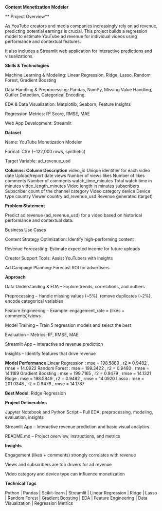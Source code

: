 **Content Monetization Modeler**

** Project Overview**

As YouTube creators and media companies increasingly rely on ad revenue, predicting potential earnings is crucial. This project builds a regression model to estimate YouTube ad revenue for individual videos using performance and contextual features.

It also includes a Streamlit web application for interactive predictions and visualizations.


**Skills & Technologies**

Machine Learning & Modeling: Linear Regression, Ridge, Lasso, Random Forest, Gradient Boosting

Data Handling & Preprocessing: Pandas, NumPy, Missing Value Handling, Outlier Detection, Categorical Encoding

EDA & Data Visualization: Matplotlib, Seaborn, Feature Insights

Regression Metrics: R² Score, RMSE, MAE

Web App Development: Streamlit

**Dataset**

Name: YouTube Monetization Modeler

Format: CSV (~122,000 rows, synthetic)

Target Variable: ad_revenue_usd

**Columns:**
**Column	Description**
video_id	Unique identifier for each video
date	Upload/report date
views	Number of views
likes	Number of likes
comments	Number of comments
watch_time_minutes	Total watch time in minutes
video_length_minutes	Video length in minutes
subscribers	Subscriber count of the channel
category	Video category
device	Device type
country	Viewer country
ad_revenue_usd	Revenue generated (target)

**Problem Statement**

Predict ad revenue (ad_revenue_usd) for a video based on historical performance and contextual data.

Business Use Cases

Content Strategy Optimization: Identify high-performing content

Revenue Forecasting: Estimate expected income for future uploads

Creator Support Tools: Assist YouTubers with insights

Ad Campaign Planning: Forecast ROI for advertisers

**Approach**

Data Understanding & EDA – Explore trends, correlations, and outliers

Preprocessing – Handle missing values (~5%), remove duplicates (~2%), encode categorical variables

Feature Engineering – Example: engagement_rate = (likes + comments)/views

Model Training – Train 5 regression models and select the best

Evaluation – Metrics: R², RMSE, MAE

Streamlit App – Interactive ad revenue prediction

Insights – Identify features that drive revenue

**Model Performance**
Linear Regression : mse = 198.5889 , r2 = 0.9482 , rmse = 14.0922
Random Forest : mse = 199.3422 , r2 = 0.9480 , rmse = 14.1189
Gradient Boosting : mse = 199.7165 , r2 = 0.9479 , rmse = 14.1321
Ridge : mse = 198.5849 , r2 = 0.9482 , rmse = 14.0920
Lasso : mse = 201.0348 , r2 = 0.9476 , rmse = 14.1787

**Best Model**: Ridge Regression


**Project Deliverables**

Jupyter Notebook and Python Script – Full EDA, preprocessing, modeling, evaluation, insights

Streamlit App – Interactive revenue prediction and basic visual analytics

README.md – Project overview, instructions, and metrics

**Insights**

Engagement (likes + comments) strongly correlates with revenue

Views and subscribers are top drivers for ad revenue

Video category and device type can influence monetization


**Technical Tags**

Python | Pandas | Scikit-learn | Streamlit | Linear Regression | Ridge | Lasso | Random Forest | Gradient Boosting | EDA | Feature Engineering | Data Visualization | Regression Metrics

